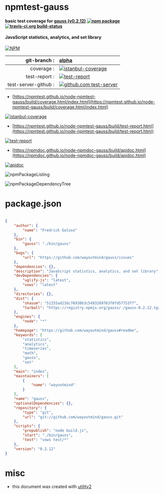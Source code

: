 # npmtest-gauss

#### basic test coverage for  [gauss (v0.2.12)](https://github.com/wayoutmind/gauss#readme)  [![npm package](https://img.shields.io/npm/v/npmtest-gauss.svg?style=flat-square)](https://www.npmjs.org/package/npmtest-gauss) [![travis-ci.org build-status](https://api.travis-ci.org/npmtest/node-npmtest-gauss.svg)](https://travis-ci.org/npmtest/node-npmtest-gauss)

#### JavaScript statistics, analytics, and set library

[![NPM](https://nodei.co/npm/gauss.png?downloads=true&downloadRank=true&stars=true)](https://www.npmjs.com/package/gauss)

| git-branch : | [alpha](https://github.com/npmtest/node-npmtest-gauss/tree/alpha)|
|--:|:--|
| coverage : | [![istanbul-coverage](https://npmtest.github.io/node-npmtest-gauss/build/coverage.badge.svg)](https://npmtest.github.io/node-npmtest-gauss/build/coverage.html/index.html)|
| test-report : | [![test-report](https://npmtest.github.io/node-npmtest-gauss/build/test-report.badge.svg)](https://npmtest.github.io/node-npmtest-gauss/build/test-report.html)|
| test-server-github : | [![github.com test-server](https://npmtest.github.io/node-npmtest-gauss/GitHub-Mark-32px.png)](https://npmtest.github.io/node-npmtest-gauss/build/app/index.html) | | build-artifacts : | [![build-artifacts](https://npmtest.github.io/node-npmtest-gauss/glyphicons_144_folder_open.png)](https://github.com/npmtest/node-npmtest-gauss/tree/gh-pages/build)|

- [https://npmtest.github.io/node-npmtest-gauss/build/coverage.html/index.html](https://npmtest.github.io/node-npmtest-gauss/build/coverage.html/index.html)

[![istanbul-coverage](https://npmtest.github.io/node-npmtest-gauss/build/screenCapture.buildCi.browser.%252Ftmp%252Fbuild%252Fcoverage.lib.html.png)](https://npmtest.github.io/node-npmtest-gauss/build/coverage.html/index.html)

- [https://npmtest.github.io/node-npmtest-gauss/build/test-report.html](https://npmtest.github.io/node-npmtest-gauss/build/test-report.html)

[![test-report](https://npmtest.github.io/node-npmtest-gauss/build/screenCapture.buildCi.browser.%252Ftmp%252Fbuild%252Ftest-report.html.png)](https://npmtest.github.io/node-npmtest-gauss/build/test-report.html)

- [https://npmdoc.github.io/node-npmdoc-gauss/build/apidoc.html](https://npmdoc.github.io/node-npmdoc-gauss/build/apidoc.html)

[![apidoc](https://npmdoc.github.io/node-npmdoc-gauss/build/screenCapture.buildCi.browser.%252Ftmp%252Fbuild%252Fapidoc.html.png)](https://npmdoc.github.io/node-npmdoc-gauss/build/apidoc.html)

![npmPackageListing](https://npmtest.github.io/node-npmtest-gauss/build/screenCapture.npmPackageListing.svg)

![npmPackageDependencyTree](https://npmtest.github.io/node-npmtest-gauss/build/screenCapture.npmPackageDependencyTree.svg)



# package.json

```json

{
    "author": {
        "name": "Fredrick Galoso"
    },
    "bin": {
        "gauss": "./bin/gauss"
    },
    "bugs": {
        "url": "https://github.com/wayoutmind/gauss/issues"
    },
    "dependencies": {},
    "description": "JavaScript statistics, analytics, and set library",
    "devDependencies": {
        "uglify-js": "latest",
        "vows": "latest"
    },
    "directories": {},
    "dist": {
        "shasum": "51255ad216c76938b3c5493269763f0fd57753f7",
        "tarball": "https://registry.npmjs.org/gauss/-/gauss-0.2.12.tgz"
    },
    "engines": {
        "node": "*"
    },
    "homepage": "https://github.com/wayoutmind/gauss#readme",
    "keywords": [
        "statistics",
        "analytics",
        "timeseries",
        "math",
        "gauss",
        "set"
    ],
    "main": "index",
    "maintainers": [
        {
            "name": "wayoutmind"
        }
    ],
    "name": "gauss",
    "optionalDependencies": {},
    "repository": {
        "type": "git",
        "url": "git://github.com/wayoutmind/gauss.git"
    },
    "scripts": {
        "prepublish": "node build.js",
        "start": "./bin/gauss",
        "test": "vows test/*"
    },
    "version": "0.2.12"
}
```



# misc
- this document was created with [utility2](https://github.com/kaizhu256/node-utility2)
